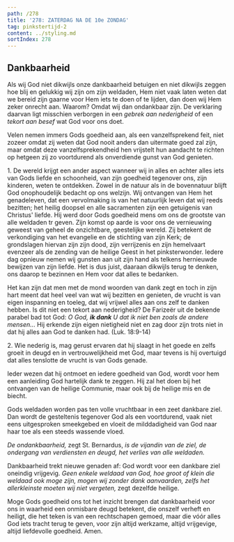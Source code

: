 ```yaml
---
path: /278
title: '278: ZATERDAG NA DE 10e ZONDAG'
tag: pinkstertijd-2
content: ../styling.md
sortIndex: 278
---
```


## Dankbaarheid

Als wij God niet dikwijls onze dankbaarheid betuigen en niet dikwijls zeggen hoe blij en gelukkig wij zijn om zijn weldaden, Hem niet vaak laten weten dat we bereid zijn gaarne voor Hem iets te doen of te lijden, dan doen wij Hem zeker onrecht aan. Waarom? Omdat wij dan ondankbaar zijn. De verklaring daarvan ligt misschien verborgen in een _gebrek aan nederigheid_ of een _tekort aan besef_ wat God voor ons doet.

Velen nemen immers Gods goedheid aan, als een vanzelfsprekend feit, niet zozeer omdat zij weten dat God nooit anders dan uitermate goed zal zijn, maar omdat deze vanzelfsprekendheid hen vrijstelt hun aandacht te richten op hetgeen zij zo voortdurend als onverdiende gunst van God genieten.

1\. De wereld krijgt een ander aspect wanneer wij in alles en achter alles iets van Gods liefde en schoonheid, van zijn goedheid tegenover ons, zijn kinderen, weten te ontdekken. Zowel in de natuur als in de bovennatuur blijft God onophoudelijk bedacht op ons welzijn. Wij ontvangen van Hem het genadeleven, dat een vervolmaking is van het natuurlijk leven dat wij reeds bezitten; het heilig doopsel en alle sacramenten zijn een getuigenis van Christus' liefde. Hij werd door Gods goedheid mens om ons de grootste van alle weldaden tr geven. Zijn komst op aarde is voor ons de vernieuwing geweest van geheel de onzichtbare, geestelijke wereld. Zij betekent de verkondiging van het evangelie en de stichting van zijn Kerk; de grondslagen hiervan zijn zijn dood, zijn verrijzenis en zijn hemelvaart evenzeer als de zending van de heilige Geest in het pinksterwonder. Iedere dag opnieuw nemen wij gunsten aan uit zijn hand als telkens hernieuwde bewijzen van zijn liefde. Het is dus juist, daaraan dikwijls terug te denken, ons daarop te bezinnen en Hem voor dat alles te bedanken.

Het kan zijn dat men met de mond woorden van dank zegt en toch in zijn hart meent dat heel veel van wat wij bezitten en genieten, de vrucht is van eigen inspanning en toeleg, dat wij vrijwel alles aan ons zelf te danken hebben. Is dit niet een tekort aan nederigheid? De Farizeër uit de bekende parabel bad tot God: _O God, __ik dank__ U dat ik niet ben zoals de andere mensen..._ Hij erkende zijn eigen nietigheid niet en zag door zijn trots niet in dat hij alles aan God te danken had. (Luk. 18:9-14)

2\. Wie nederig is, mag gerust ervaren dat hij slaagt in het goede en zelfs groeit in deugd en in vertrouwelijkheid met God, maar tevens is hij overtuigd dat alles tenslotte de vrucht is van Gods genade.

Ieder wezen dat hij ontmoet en iedere goedheid van God, wordt voor hem een aanleiding God hartelijk dank te zeggen. Hij zal het doen bij het ontvangen van de heilige Communie, maar ook bij de heilige mis en de biecht.

Gods weldaden worden pas ten volle vruchtbaar in een zeet dankbare ziel. Dan wordt de gesteltenis tegenover God als een voortdurend, vaak niet eens uitgesproken smeekgebed en vloeit de milddadigheid van God naar haar toe als een steeds wassende vloed.

_De ondankbaarheid,_ zegt St. Bernardus, _is de vijandin van de ziel, de ondergang van verdiensten en deugd, het verlies van alle weldaden._

Dankbaarheid trekt nieuwe genaden af: God wordt voor een dankbare ziel oneindig vrijgevig. _Geen enkele weldaad van God, hoe groot of klein die weldaad ook moge zijn, mogen wij zonder dank aanvaarden, zelfs het allerkleinste moeten wij niet vergeten,_ zegt dezelfde heilige.

Moge Gods goedheid ons tot het inzicht brengen dat dankbaarheid voor ons in waarheid een onmisbare deugd betekent, die onszelf verheft en heiligt, die het teken is van een rechtschapen gemoed, maar die vóór alles God iets tracht terug te geven, voor zijn altijd werkzame, altijd vrijgevige, altijd liefdevolle goedheid. Amen.
